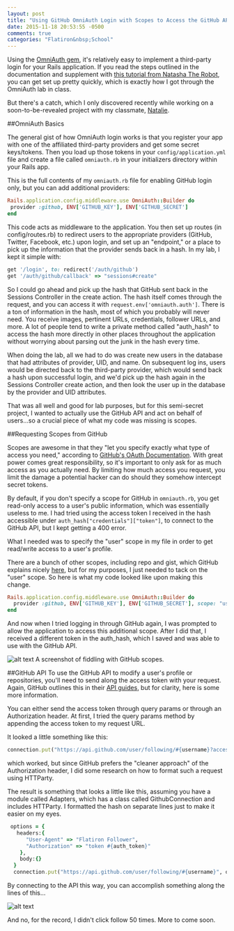 ```yaml
---
layout: post
title: "Using GitHub OmniAuth Login with Scopes to Access the GitHub API"
date: 2015-11-18 20:53:55 -0500
comments: true
categories: "Flatiron&nbsp;School"
---
```


Using the [OmniAuth gem](https://github.com/intridea/omniauth), it's relatively easy to implement a third-party login for your Rails application. If you read the steps outlined in the documentation and supplement with [this tutorial from Natasha The Robot](http://natashatherobot.com/rails-omniauth-github-tutorial/), you can get set up pretty quickly, which is exactly how I got through the OmniAuth lab in class.  

But there's a catch, which I only discovered recently while working on a soon-to-be-revealed project with my classmate, [Natalie](http://ncoley.github.io/).

##OmniAuth Basics 

The general gist of how OmniAuth login works is that you register your app with one of the affiliated third-party providers and get some secret keys/tokens. Then you load up those tokens in your `config/application.yml` file and create a file called `omniauth.rb` in your initializers directory within your Rails app. 

This is the full contents of my `omniauth.rb` file for enabling GitHub login only, but you can add additional providers:

```ruby
Rails.application.config.middleware.use OmniAuth::Builder do
 provider :github, ENV['GITHUB_KEY'], ENV['GITHUB_SECRET']
end
```
This code acts as middleware to the application. You then set up routes (in config/routes.rb) to redirect users to the appropriate providers (GitHub, Twitter, Facebook, etc.) upon login, and set up an "endpoint," or a place to pick up the information that the provider sends back in a hash. In my lab, I kept it simple with:

```ruby
get '/login', to: redirect('/auth/github')
get '/auth/github/callback' => "sessions#create"
```
So I could go ahead and pick up the hash that GitHub sent back in the Sessions Controller in the create action. The hash itself comes through the request, and you can access it with `request.env['omniauth.auth']`. There is a ton of information in the hash, most of which you probably will never need. You receive images, pertinent URLs, credentials, follower URLs, and more. A lot of people tend to write a private method called "auth_hash" to access the hash more directly in other places throughout the application without worrying about parsing out the junk in the hash every time. 

<!-- more -->

When doing the lab, all we had to do was create new users in the database that had attributes of provider, UID, and name. On subsequent log ins, users would be directed back to the third-party provider, which would send back a hash upon successful login, and we'd pick up the hash again in the Sessions Controller create action, and then look the user up in the database by the provider and UID attributes. 

That was all well and good for lab purposes, but for this semi-secret project, I wanted to actually use the GitHub API and act on behalf of users...so a crucial piece of what my code was missing is scopes.

##Requesting Scopes from GitHub

Scopes are awesome in that they "let you specify exactly what type of access you need," according to [GitHub's OAuth Documentation](https://developer.github.com/v3/oauth/#scopes). With great power comes great responsibility, so it's important to only ask for as much access as you actually need. By limiting how much access you request, you limit the damage a potential hacker can do should they somehow intercept secret tokens.

By default, if you don't specify a scope for GitHub in `omniauth.rb`, you get read-only access to a user's public information, which was essentially useless to me. I had tried using the access token I received in the hash accessible under `auth_hash["credentials"]["token"]`, to connect to the GitHub API, but I kept getting a 400 error.  

What I needed was to specify the "user" scope in my file in order to get read/write access to a user's profile. 

There are a bunch of other scopes, including repo and gist, which GitHub explains nicely [here](https://developer.github.com/v3/oauth/#scopes), but for my purposes, I just needed to tack on the "user" scope. So here is what my code looked like upon making this change.

```ruby
Rails.application.config.middleware.use OmniAuth::Builder do
  provider :github, ENV['GITHUB_KEY'], ENV['GITHUB_SECRET'], scope: "user" 
end
```
And now when I tried logging in through GitHub again, I was prompted to allow the application to access this additional scope. After I did that, I received a different token in the auth_hash, which I saved and was able to use with the GitHub API. 

![alt text](/images/github-modify-auth.png "Modify GitHub Permissions")
A screenshot of fiddling with GitHub scopes.

##GitHub API
To use the GitHub API to modify a user's profile or repositories, you'll need to send along the access token with your request. Again, GitHub outlines this in their [API guides](https://developer.github.com/v3/oauth/#scopes), but for clarity, here is some more information. 

You can either send the access token through query params or through an Authorization header. At first, I tried the query params method by appending the access token to my request URL.

It looked a little something like this:
```ruby
connection.put("https://api.github.com/user/following/#{username}?access_token=#{auth_token}")
```

 which worked, but since GitHub prefers the "cleaner approach" of the Authorization header, I did some research on how to format such a request using HTTParty. 

The result is something that looks a little like this, assuming you have a module called Adapters, which has a class called GithubConnection and includes HTTParty. I formatted the hash on separate lines just to make it easier on my eyes. 

```ruby
 options = {
   headers:{
      "User-Agent" => "Flatiron Follower",
      "Authorization" => "token #{auth_token}"
    },
    body:{}
  } 
  connection.put("https://api.github.com/user/following/#{username}", options)
```

By connecting to the API this way, you can accomplish something along the lines of this...

![alt text](/images/githubfollower.png "My GitHub Page")


And no, for the record, I didn't click follow 50 times. More to come soon. 






